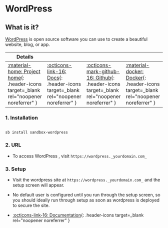 # WordPress

## What is it?

[WordPress](https://wordpress.org/) is open source software you can use to create a beautiful website, blog, or app.

| Details     |             |             |             |
|-------------|-------------|-------------|-------------|
| [:material-home: Project home](https://wordpress.org/){: .header-icons target=_blank rel="noopener noreferrer" } | [:octicons-link-16: Docs](https://wordpress.org/support/){: .header-icons target=_blank rel="noopener noreferrer" } | [:octicons-mark-github-16: Github](https://github.com/docker-library/wordpress){: .header-icons target=_blank rel="noopener noreferrer" } | [:material-docker: Docker](https://hub.docker.com/_/wordpress){: .header-icons target=_blank rel="noopener noreferrer" }|

### 1. Installation

``` shell

sb install sandbox-wordpress

```

### 2. URL

- To access WordPress , visit `https://wordpress._yourdomain.com_`

### 3. Setup

- Visit the wordpress site at `https://wordpress._yourdomain.com_` and the setup screen will appear.

- No default user is configured until you run through the setup screen, so you should ideally run through setup as soon as wordpress is deployed to secure the site.

- [:octicons-link-16: Documentation](https://wordpress.org/support/){: .header-icons target=_blank rel="noopener noreferrer" }
